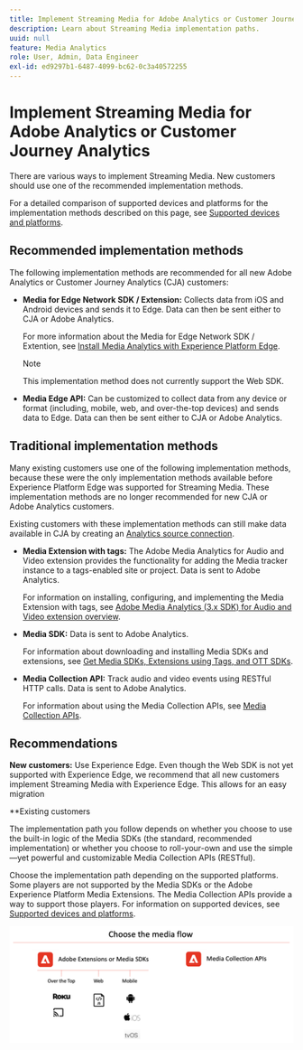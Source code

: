 ```yaml
---
title: Implement Streaming Media for Adobe Analytics or Customer Journey Analytics
description: Learn about Streaming Media implementation paths.
uuid: null
feature: Media Analytics
role: User, Admin, Data Engineer
exl-id: ed9297b1-6487-4099-bc62-0c3a40572255
---
```

# Implement Streaming Media for Adobe Analytics or Customer Journey Analytics

There are various ways to implement Streaming Media. New customers should use one of the recommended implementation methods. 

For a detailed comparison of supported devices and platforms for the implementation methods described on this page, see [Supported devices and platforms](/help/getting-started/supported-devices.md).

## Recommended implementation methods

The following implementation methods are recommended for all new Adobe Analytics or Customer Journey Analytics (CJA) customers:

* **Media for Edge Network SDK / Extension:** Collects data from iOS and Android devices and sends it to Edge. Data can then be sent either to CJA or Adobe Analytics. 

  For more information about the Media for Edge Network SDK / Extention, see [Install Media Analytics with Experience Platform Edge](/help/implementation/implementation-edge.md).

  >[!NOTE]
  >
  >This implementation method does not currently support the Web SDK.

* **Media Edge API:** Can be customized to collect data from any device or format (including, mobile, web, and over-the-top devices) and sends data to Edge. Data can then be sent either to CJA or Adobe Analytics. 

  <!-- For more information about the Media Edge API, see (link to John's docs when they're ready) -->

## Traditional implementation methods

Many existing customers use one of the following implementation methods, because these were the only implementation methods available before Experience Platform Edge was supported for Streaming Media. These implementation methods are no longer recommended for new CJA or Adobe Analytics customers. 

Existing customers with these implementation methods can still make data available in CJA by creating an [Analytics source connection](https://experienceleague.adobe.com/docs/experience-platform/sources/ui-tutorials/create/adobe-applications/analytics.html).

* **Media Extension with tags:** The Adobe Media Analytics for Audio and Video extension provides the functionality for adding the Media tracker instance to a tags-enabled site or project. Data is sent to Adobe Analytics.

  For information on installing, configuring, and implementing the Media Extension with tags, see [Adobe Media Analytics (3.x SDK) for Audio and Video extension overview](https://experienceleague.adobe.com/docs/experience-platform/tags/extensions/client/media-analytics-3x/overview.html).

* **Media SDK:**  Data is sent to Adobe Analytics.

  For information about downloading and installing Media SDKs and extensions, see [Get Media SDKs, Extensions using Tags, and OTT SDKs](/help/getting-started/download-sdks.md).

* **Media Collection API:** Track audio and video events using RESTful HTTP calls. Data is sent to Adobe Analytics.

  For information about using the Media Collection APIs, see [Media Collection APIs](media-collection-api/mc-api-overview.md).




## Recommendations

**New customers:** Use Experience Edge. Even though the Web SDK is not yet supported with Experience Edge, we recommend that all new customers implement Streaming Media with Experience Edge. This allows for an easy migration

**Existing customers

The implementation path you follow depends on whether you choose to use the built-in logic of the Media SDKs (the standard, recommended implementation) or whether you choose to roll-your-own and use the simple—yet powerful and customizable Media Collection APIs (RESTful).

Choose the implementation path depending on the supported platforms. Some players are not supported by the Media SDKs or the Adobe Experience Platform Media Extensions. The Media Collection APIs provide a way to support those players. For information on supported devices, see [Supported devices and platforms](/help/getting-started/supported-devices.md).

![Media Flow](media-sdk/assets/choose-media-flow2.png)
